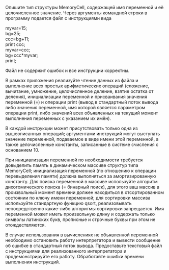 Опишите тип структуры MemoryCell, содержащей имя переменной и её целочисленное
значение.
Через аргументы командной строки в программу подается файл с инструкциями вида

myvar=15;  
bg=25;   
ccc=bg+11;   
print ccc;   
myvar=ссс;   
bg=ccc*myvar;   
print;

Файл не содержит ошибок и все инструкции корректны. 

В рамках приложения
реализуйте чтение данных из файла и выполнение всех простых арифметических
операций (сложение, вычитание, умножение, целочисленное деление, взятие остатка от
деления), инициализации переменной и присваивания значения переменной (=) и
операции print (вывод в стандартный поток вывода либо значения переменной, имя
которой является параметром операции print, либо значений всех объявленных на
текущий момент выполнения переменных с указанием их имён). 

В каждой инструкции может присутствовать только одна из вышеописанных операций; аргументами
инструкций могут выступать значение переменной, подаваемое в виде имени этой
переменной, а также целочисленные константы, записанные в системе счисления с
основанием 10. 

При инициализации переменной по необходимости требуется
довыделить память в динамическом массиве структур типа MemoryCell;
инициализация переменной (по отношению к операции перевыделения памяти)
должна выполняться за амортизированную константу. Для поиска переменной в
массиве используйте алгоритм дихотомического поиска (= бинарный поиск), для этого ваш массив в
произвольный момент времени должен находиться в отсортированном состоянии по
ключу имени переменной; для сортировки массива используйте стандартную функцию
qsort, реализовывать непосредственно какие-либо алгоритмы сортировки запрещается.
Имя переменной может иметь произвольную длину и содержать только символы
латинских букв, прописные и строчные буквы при этом не отождествляются. 

В случае использования в вычислениях не объявленной переменной необходимо остановить
работу интерпретатора и вывести сообщение об ошибке в стандартный поток вывода.
Предоставьте текстовый файл с инструкциями для реализованного интерпретатора и
продемонстрируйте его работу. Обработайте ошибки времени выполнения инструкций.